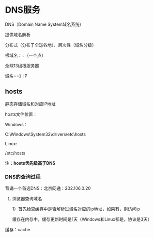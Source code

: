 # DNS服务

DNS（Domain Name System域名系统）

提供域名解析

分布式（分布于全球各地）、层次性（域名分级）

根域名：   .（一个点）

全球13组根服务器

域名==》IP

## hosts

静态存储域名和对应IP地址

hosts文件位置：

Windows：

C:\Windows\System32\drivers\etc\hosts

Linux:

/etc/hosts

注：**hosts优先级高于DNS**

### DNS的查询过程

背诵一个首选DNS：北京网通：202.106.0.20

1. 浏览器查询域名

    1）首先检查缓存中是否解析过域名对应的ip地址，如果有，则访问ip

    缓存在内存中，缓存更新时间是1天（Windows和Linux都是，协议是3天）

缓存：cache
